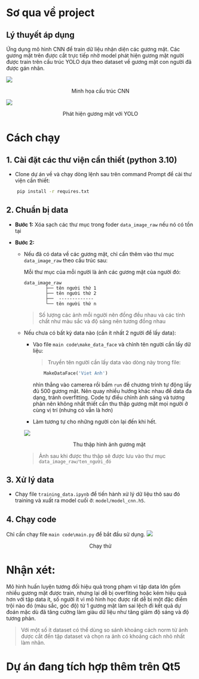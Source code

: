 # Sơ qua về project

## Lý thuyết áp dụng  

Ứng dụng mô hình CNN để train dữ liệu nhận diện các gương mặt. Các gương mặt trên được cắt trực tiếp nhờ model phát hiện gương mặt người được train trên cấu trúc YOLO dựa theo dataset về gương mặt con người đã được gán nhãn.

![](https://cdn.analyticsvidhya.com/wp-content/uploads/2024/10/59954intro-to-CNN.webp)
<p align = 'center'> Minh họa cấu trúc CNN </p>

![](https://oditeksolutions.com/wp-content/uploads/2025/01/Fashionable-Blog-Banner.webp)
<p align = 'center'> Phát hiện gương mặt với YOLO </p>

# Cách chạy

## 1. Cài đặt các thư viện cần thiết (python 3.10)

- Clone dự án về và chạy dòng lệnh sau trên command Prompt để cài thư viện cần thiết:

``` bash
    pip install -r requires.txt
```

## 2. Chuẩn bị data



- **Bước 1:** Xóa sạch các thư mục trong foder `data_image_raw` nếu nó có tồn tại

- **Bước 2:**

  - Nếu đã có data về các gương mặt, chỉ cần thêm vào thư mục `data_image_raw` theo cấu trúc sau:

    Mỗi thư mục của mỗi người là ảnh các gương mặt của người đó:

    ```
    data_image_raw   
            ├── tên người thứ 1    
            ├── tên người thứ 2
            ├──  -------------    
            └── tên người thứ n
    ```

    > Số lượng các ảnh mỗi người nên đồng đều nhau và các tính chất như màu sắc và độ sáng nên tương đồng nhau


  - Nếu chưa có bất kỳ data nào (cần ít nhất 2 người để lấy data):

    - Vào file `main code\make_data_face` và chỉnh tên người cần lấy dữ liệu:
      
      > Truyền tên người cần lấy data vào dòng này trong file: 
        ``` python
            MakeDataFace('Viet Anh')
         ```

      nhìn thẳng vào camerea rồi bấm `run` để chương trình tự động lấy đủ 500 gương mặt. Nên quay nhiều hướng khác nhau để data đa dạng, tránh overfitting. Code tự điều chỉnh ánh sáng và tương phản nên không nhất thiết cần thu thập gương mặt mọi người ở cùng vị trí (nhưng có vẫn là hơn)

    - Làm tương tự cho những người còn lại đến khi hết.

    ![](https://raw.githubusercontent.com/vietanhlee/Face-Recognizer/refs/heads/main/display_github/thu%20thap.png)
    <p align = 'center'> Thu thập hình ảnh gương mặt </p>
    
    > Ảnh sau khi được thu thập sẽ được lưu vào thư mục `data_image_raw/ten_người_đó`


## 3. Xử lý data

- Chạy file `training_data.ipynb` để tiến hành xử lý dữ liệu thô sau đó training và xuất ra model cuối ở: `model/model_cnn.h5`.

## 4. Chạy code

Chỉ cần chạy file `main code\main.py` để bắt đầu sử dụng.
![](https://raw.githubusercontent.com/vietanhlee/Face-Recognizer/refs/heads/main/display_github/chay.png)
    <p align = 'center'> Chạy thử </p>
# Nhận xét:

Mô hình huấn luyện tương đối hiệu quả trong phạm vi tập data lớn gồm nhiều gương mặt được train, nhưng lại dễ bị overfiting hoặc kém hiệu quả hơn với tập data ít, số người ít vì mô hình học được rất dễ bị một đặc điểm trội nào đó (màu sắc, góc độ) từ 1 gương mặt làm sai lệch đi kết quả dự đoán mặc dù đã tăng cường làm giàu dữ liệu như tăng giảm độ sáng và độ tương phản.

> Với một số ít dataset có thể dùng so sánh khoảng cách norm từ ảnh được cắt đến tập dataset và chọn ra ảnh có khoảng cách nhỏ nhất làm nhãn.

# Dự án đang tích hợp thêm trên Qt5


